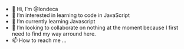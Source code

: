 - 👋 Hi, I’m @Iondeca
- 👀 I’m interested in learning to code in JavaScript
- 🌱 I’m currently learning Javascript
- 💞️ I’m looking to collaborate on nothing at the moment because I first need to find my way arround here.
- 📫 How to reach me ...

<!---
Iondeca/Iondeca is a ✨ special ✨ repository because its `README.md` (this file) appears on your GitHub profile.
You can click the Preview link to take a look at your changes.
--->
